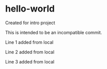 # hello-world
Created for intro project

This is intended to be an incompatible commit.

Line 1 added from local

Line 2 added from local

Line 3 added from local